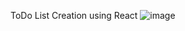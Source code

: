 ToDo List Creation using React
![image](https://github.com/NakshathraP/LA5-React-based-app-development/assets/119211023/4f0de60a-0393-438f-80f9-3c61720f166e)
